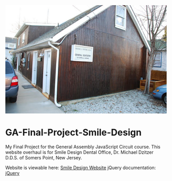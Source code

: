 ![Dr. Dzitzer's Office Outside](https://github.com/Wesley26/GA-Final-Project-Smile-Design/blob/main/images/tour5.jpg)

# GA-Final-Project-Smile-Design
My Final Project for the General Assembly JavaScript Circuit course. This website overhaul is for Smile Design Dental Office, Dr. Michael Dzitzer D.D.S. of Somers Point, New Jersey.

Website is viewable here: [Smile Design Website](https://smiledesign-nj.netlify.app/)
jQuery documentation: [jQuery](https://jquery.com/download/)

